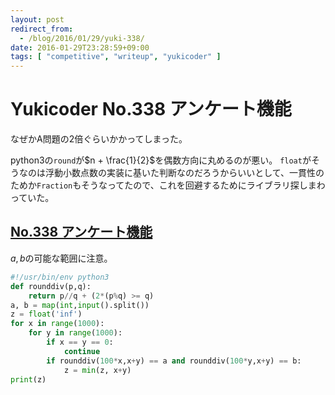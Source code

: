 ```yaml
---
layout: post
redirect_from:
  - /blog/2016/01/29/yuki-338/
date: 2016-01-29T23:28:59+09:00
tags: [ "competitive", "writeup", "yukicoder" ]
---
```


# Yukicoder No.338 アンケート機能

なぜかA問題の2倍ぐらいかかってしまった。

python3の`round`が$n + \frac{1}{2}$を偶数方向に丸めるのが悪い。
`float`がそうなのは浮動小数点数の実装に基いた判断なのだろうからいいとして、一貫性のためか`Fraction`もそうなってたので、これを回避するためにライブラリ探しまわっていた。

## [No.338 アンケート機能](http://yukicoder.me/problems/814)

$a,b$の可能な範囲に注意。

``` python
#!/usr/bin/env python3
def rounddiv(p,q):
    return p//q + (2*(p%q) >= q)
a, b = map(int,input().split())
z = float('inf')
for x in range(1000):
    for y in range(1000):
        if x == y == 0:
            continue
        if rounddiv(100*x,x+y) == a and rounddiv(100*y,x+y) == b:
            z = min(z, x+y)
print(z)
```
